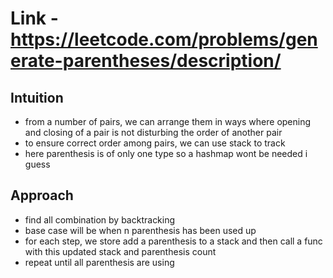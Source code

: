 # Link - https://leetcode.com/problems/generate-parentheses/description/

## Intuition 
- from a number of pairs, we can arrange them in ways where opening and closing of a pair is not disturbing the order of another pair 
- to ensure correct order among pairs, we can use stack to track 
- here parenthesis is of only one type so a hashmap wont be needed i guess

## Approach 
- find all combination by backtracking
- base case will be when n parenthesis has been used up 
- for each step, we store add a parenthesis to a stack and then call a func with this updated stack and parenthesis count 
- repeat until all parenthesis are using 